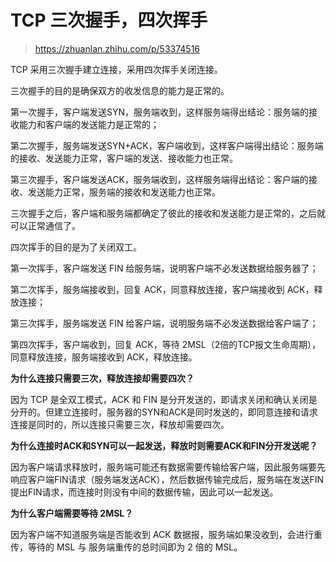 ﻿# TCP 三次握手，四次挥手

> <https://zhuanlan.zhihu.com/p/53374516>

TCP 采用三次握手建立连接，采用四次挥手关闭连接。

三次握手的目的是确保双方的收发信息的能力是正常的。

第一次握手，客户端发送SYN，服务端收到，这样服务端得出结论：服务端的接收能力和客户端的发送能力是正常的；

第二次握手，服务端发送SYN+ACK，客户端收到，这样客户端得出结论：服务端的接收、发送能力正常，客户端的发送、接收能力也正常。

第三次握手，客户端发送ACK，服务端收到，这样服务端得出结论：客户端的接收、发送能力正常，服务端的接收和发送能力也正常。

三次握手之后，客户端和服务端都确定了彼此的接收和发送能力是正常的，之后就可以正常通信了。

四次挥手的目的是为了关闭双工。

第一次挥手，客户端发送 FIN 给服务端，说明客户端不必发送数据给服务器了；

第二次挥手，服务端接收到，回复 ACK，同意释放连接，客户端接收到 ACK，释放连接；

第三次挥手，服务端发送 FIN 给客户端，说明服务端不必发送数据给客户端了；

第四次挥手，客户端收到，回复 ACK，等待 2MSL（2倍的TCP报文生命周期），同意释放连接，服务端接收到 ACK，释放连接。

**为什么连接只需要三次，释放连接却需要四次？**

因为 TCP 是全双工模式，ACK 和 FIN 是分开发送的，即请求关闭和确认关闭是分开的。但建立连接时，服务器的SYN和ACK是同时发送的，即同意连接和请求连接是同时的，所以连接只需要三次，释放却需要四次。

**为什么连接时ACK和SYN可以一起发送，释放时则需要ACK和FIN分开发送呢？**

因为客户端请求释放时，服务端可能还有数据需要传输给客户端，因此服务端要先响应客户端FIN请求（服务端发送ACK），然后数据传输完成后，服务端在发送FIN提出FIN请求，而连接时则没有中间的数据传输，因此可以一起发送。

**为什么客户端需要等待 2MSL？**

因为客户端不知道服务端是否能收到 ACK 数据报，服务端如果没收到，会进行重传，等待的 MSL 与 服务端重传的总时间即为 2 倍的 MSL。
